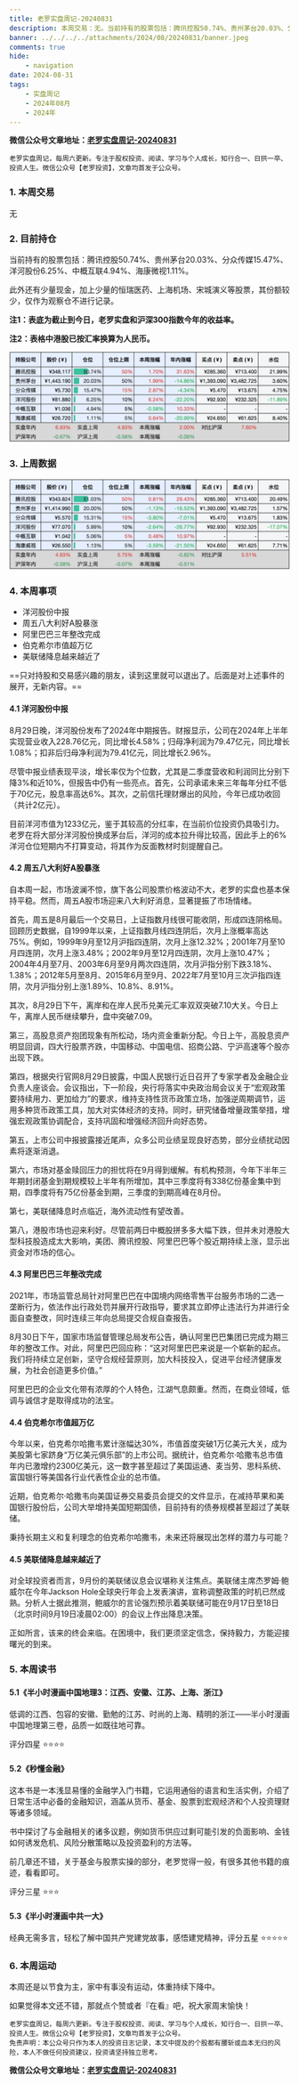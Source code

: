 ```yaml
---
title: 老罗实盘周记-20240831
description: 本周交易：无。当前持有的股票包括：腾讯控股50.74%、贵州茅台20.03%、分众传媒15.47%、洋河股份6.25%、中概互联4.94%、海康微视1.11%。此外还有少量现金，加上少量的恒瑞医药、上海机场、宋城演义等股票，其份额较少，仅作为观察仓不进行记录。
banner: ../../../../attachments/2024/08/20240831/banner.jpeg
comments: true
hide:
    - navigation
date: 2024-08-31
tags:
    - 实盘周记
    - 2024年08月
    - 2024年
---
```


__微信公众号文章地址：[老罗实盘周记-20240831](https://mp.weixin.qq.com/s/_ealPIuoHq8m-cWG7M4oew)__

```
老罗实盘周记，每周六更新。专注于股权投资、阅读、学习与个人成长，知行合一、日拱一卒、投资人生。微信公众号【老罗投资】，文章均首发于公众号。
```

### 1. 本周交易

无

### 2. 目前持仓

当前持有的股票包括：腾讯控股50.74%、贵州茅台20.03%、分众传媒15.47%、洋河股份6.25%、中概互联4.94%、海康微视1.11%。

此外还有少量现金，加上少量的恒瑞医药、上海机场、宋城演义等股票，其份额较少，仅作为观察仓不进行记录。

**注1：表底为截止到今日，老罗实盘和沪深300指数今年的收益率。**

**注2：表格中港股已按汇率换算为人民币。**

![目前持仓](../../../attachments/2024/08/20240831/1.jpg)

### 3. 上周数据

![上周数据](../../../attachments/2024/08/20240831/2.jpg)

### 4. 本周事项

+ 洋河股份中报
+ 周五八大利好A股暴涨
+ 阿里巴巴三年整改完成
+ 伯克希尔市值超万亿
+ 美联储降息越来越近了

==只对持股和交易感兴趣的朋友，读到这里就可以退出了。后面是对上述事件的展开，无新内容。==

#### 4.1 洋河股份中报

8月29日晚，洋河股份发布了2024年中期报告。财报显示，公司在2024年上半年实现营业收入228.76亿元，同比增长4.58%；归母净利润为79.47亿元，同比增长1.08%；扣非后归母净利润为79.41亿元，同比增长2.96%。

尽管中报业绩表现平淡，增长率仅为个位数，尤其是二季度营收和利润同比分别下降3%和近10%，但报告中仍有一些亮点。首先，公司承诺未来三年每年分红不低于70亿元，股息率高达6%。其次，之前信托理财爆出的风险，今年已成功收回（共计2亿元）。

目前洋河市值为1233亿元，鉴于其较高的分红率，在当前价位投资仍具吸引力。老罗在将大部分洋河股份换成茅台后，洋河的成本拉升得比较高，因此手上的6%洋河仓位短期内不打算变动，将其作为反面教材时刻提醒自己。

#### 4.2 周五八大利好A股暴涨

自本周一起，市场波澜不惊，旗下各公司股票价格波动不大，老罗的实盘也基本保持平稳。然而，周五A股市场迎来八大利好消息，显著提振了市场情绪。

首先，周五是8月最后一个交易日，上证指数月线很可能收阴，形成四连阴格局。回顾历史数据，自1999年以来，上证指数月线四连阴后，次月上涨概率高达75%。例如，1999年9月至12月沪指四连阴，次月上涨12.32%；2001年7月至10月四连阴，次月上涨3.48%；2002年9月至12月四连阴，次月上涨10.47%；2004年4月至7月、2003年6月至9月两次四连阴，次月沪指分别下跌3.18%、1.38%；2012年5月至8月、2015年6月至9月、2022年7月至10月三次沪指四连阴，次月沪指分别上涨1.89%、10.8%、8.91%。

其次，8月29日下午，离岸和在岸人民币兑美元汇率双双突破7.10大关。今日上午，离岸人民币继续攀升，盘中突破7.09。

第三，高股息资产抱团现象有所松动，场内资金重新分配。今日上午，高股息资产明显回调，四大行股票齐跌，中国移动、中国电信、招商公路、宁沪高速等个股亦出现下跌。

第四，根据央行官网8月29日披露，中国人民银行近日召开了专家学者及金融企业负责人座谈会。会议指出，下一阶段，央行将落实中央政治局会议关于“宏观政策要持续用力、更加给力”的要求，维持支持性货币政策立场，加强逆周期调节，运用多种货币政策工具，加大对实体经济的支持。同时，研究储备增量政策举措，增强宏观政策协调配合，支持巩固和增强经济回升向好态势。

第五，上市公司中报披露接近尾声，众多公司业绩呈现良好态势，部分业绩扰动因素将逐渐消退。

第六，市场对基金赎回压力的担忧将在9月得到缓解。有机构预测，今年下半年三年期封闭基金到期规模较上半年有所增加，其中三季度将有338亿份基金集中到期，四季度将有75亿份基金到期，三季度的到期高峰在8月份。

第七，美联储降息时点临近，海外流动性有望改善。

第八，港股市场也迎来利好。尽管前两日中概股拼多多大幅下跌，但并未对港股大型科技股造成太大影响，美团、腾讯控股、阿里巴巴等个股近期持续上涨，显示出资金对市场的信心。

#### 4.3 阿里巴巴三年整改完成

2021年，市场监管总局针对阿里巴巴在中国境内网络零售平台服务市场的二选一垄断行为，依法作出行政处罚并展开行政指导，要求其立即停止违法行为并进行全面自查整改，同时连续三年向总局提交合规自查报告。

8月30日下午，国家市场监督管理总局发布公告，确认阿里巴巴集团已完成为期三年的整改工作。对此，阿里巴巴回应称：“这对阿里巴巴来说是一个崭新的起点。我们将持续立足创新，坚守合规经营原则，加大科技投入，促进平台经济健康发展，为社会创造更多价值。”

阿里巴巴的企业文化带有浓厚的个人特色，江湖气息颇重。然而，在商业领域，低调与诚信才是取得成功的法宝。

#### 4.4 伯克希尔市值超万亿

今年以来，伯克希尔哈撒韦累计涨幅达30%，市值首度突破1万亿美元大关，成为美股第七家跻身“万亿美元俱乐部”的上市公司。据统计，伯克希尔·哈撒韦总市值年内已激增约2300亿美元，这一数字甚至超过了美国运通、麦当劳、思科系统、富国银行等美国各行业代表性企业的总市值。

近期，伯克希尔·哈撒韦向美国证券交易委员会提交的文件显示，在减持苹果和美国银行股份后，公司大举增持美国短期国债，目前持有的债券规模甚至超过了美联储。

秉持长期主义和复利理念的伯克希尔哈撒韦，未来还将展现出怎样的潜力与可能？

#### 4.5 美联储降息越来越近了

对全球投资者而言，9月份的美联储议息会议堪称关注焦点。美联储主席杰罗姆·鲍威尔在今年Jackson Hole全球央行年会上发表演讲，宣称调整政策的时机已然成熟。分析人士据此推测，鲍威尔的言论强烈预示着美联储可能在9月17日至18日（北京时间9月19日凌晨02:00）的会议上作出降息决策。

正如所言，该来的终会来临。在困境中，我们更须坚定信念，保持毅力，方能迎接曙光的到来。

### 5. 本周读书

#### 5.1《半小时漫画中国地理3：江西、安徽、江苏、上海、浙江》

低调的江西、包容的安徽、勤勉的江苏、时尚的上海、精明的浙江——半小时漫画中国地理第三卷，品质一如既往地可靠。

评分四星 ⭐️⭐️⭐️⭐️

#### 5.2《秒懂金融》

这本书是一本浅显易懂的金融学入门书籍，它运用通俗的语言和生活实例，介绍了日常生活中必备的金融知识，涵盖从货币、基金、股票到宏观经济和个人投资理财等诸多领域。

书中探讨了与金融相关的诸多议题，例如货币供应过剩可能引发的负面影响、金钱如何诱发危机、风险分散策略以及投资盈利的方法等。

前几章还不错，关于基金与股票实操的部分，老罗觉得一般，有很多其他书籍的痕迹，看看即可。

评分三星 ⭐️⭐️⭐️

#### 5.3《半小时漫画中共一大》

经典无需多言，轻松了解中国共产党建党故事，感悟建党精神，评分五星 ⭐️⭐️⭐️⭐️⭐️

### 6. 本周运动

本周还是以节食为主，家中有事没有运动，体重持续下降中。

如果觉得本文还不错，那就点个赞或者『在看』吧，祝大家周末愉快！

```
老罗实盘周记，每周六更新。专注于股权投资、阅读、学习与个人成长，知行合一、日拱一卒、投资人生。微信公众号【老罗投资】，文章均首发于公众号。
免责声明：本公众号只作为本人的投资日志记录，本文中提及的个股都有腰斩或血本无归的风险，本人不做任何投资建议，投资请坚持独立思考。
```

__微信公众号文章地址：[老罗实盘周记-20240831](https://mp.weixin.qq.com/s/_ealPIuoHq8m-cWG7M4oew)__